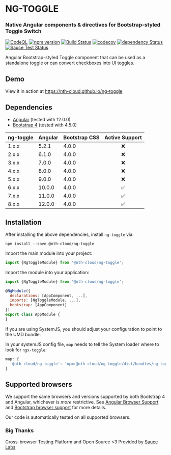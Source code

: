 # NG-TOGGLE 
### Native Angular components & directives for Bootstrap-styled Toggle Switch 

[![CodeQL](https://github.com/nth-cloud/ng-toggle/actions/workflows/codeql-analysis.yml/badge.svg)](https://github.com/nth-cloud/ng-toggle/actions/workflows/codeql-analysis.yml)
[![npm version](https://badge.fury.io/js/%40nth-cloud%2Fng-toggle.svg)](https://badge.fury.io/js/%40nth-cloud%2Fng-toggle)
[![Build Status](https://travis-ci.org/nth-cloud/ng-toggle.svg?branch=master)](https://travis-ci.org/nth-cloud/ng-toggle)
[![codecov](https://codecov.io/gh/nth-cloud/ng-toggle/branch/master/graph/badge.svg)](https://codecov.io/gh/nth-cloud/ng-toggle)
[![dependency Status](https://david-dm.org/nth-cloud/ng-toggle.svg?branch=master)](https://david-dm.org/nth-cloud/ng-toggle)
[![Sauce Test Status](https://saucelabs.com/browser-matrix/trickeyone.svg)](https://saucelabs.com/u/trickeyone)

Angular Bootstrap-styled Toggle component that can be used as a standalone toggle or can convert checkboxes into UI toggles.

## Demo

View it in action at https://nth-cloud.github.io/ng-toggle

## Dependencies
* [Angular](https://angular.io) (tested with 12.0.0)
* [Bootstrap 4](https://www.getbootstrap.com) (tested with 4.5.0)

| ng-toggle | Angular | Bootstrap CSS | Active Support |
| --------- | ------- | ------------- |:---------:|
| 1.x.x     | 5.2.1   | 4.0.0         | :x: |
| 2.x.x     | 6.1.0   | 4.0.0         | :x: |
| 3.x.x     | 7.0.0   | 4.0.0         | :x: |
| 4.x.x     | 8.0.0   | 4.0.0         | :x: |
| 5.x.x     | 9.0.0   | 4.0.0         | :x: |
| 6.x.x     | 10.0.0  | 4.0.0         | :white_check_mark: |
| 7.x.x     | 11.0.0  | 4.0.0         | :white_check_mark: |
| 8.x.x     | 12.0.0  | 4.0.0         | :white_check_mark: |

## Installation
After installing the above dependencies, install `ng-toggle` via:
```shell
npm install --save @nth-cloud/ng-toggle
```

Import the main module into your project:
```js
import {NgToggleModule} from '@nth-cloud/ng-toggle';
```

Import the module into your application:
```js
import {NgToggleModule} from '@nth-cloud/ng-toggle';

@NgModule({
  declarations: [AppComponent, ...],
  imports: [NgToggleModule, ...],
  bootstrap: [AppComponent]
})
export class AppModule {
}

```

If you are using SystemJS, you should adjust your configuration to point to the UMD bundle.

In your systemJS config file, `map` needs to tell the System loader where to look for `ngx-toggle`:
```js
map: {
  '@nth-cloud/ng-toggle': 'npm:@nth-cloud/ng-toggle/dist/bundles/ng-toggle.js',
}
```

## Supported browsers
We support the same browsers and versions supported by both Bootstrap 4 and Angular, whichever is _more_ restrictive.
See [Angular Browser Support](https://github.com/angular/angular/blob/master/README.md) and [Bootstrap browser support](https://getbootstrap.com/docs/4.0/getting-started/browsers-devices/#supported-browsers) for more details.

Our code is automatically tested on all supported browsers. 

### Big Thanks

Cross-browser Testing Platform and Open Source <3 Provided by [Sauce Labs](https://saucelabs.com)

